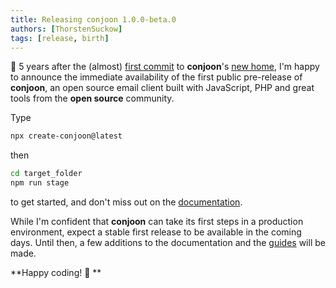 ```yaml
---
title: Releasing conjoon 1.0.0-beta.0
authors: [ThorstenSuckow]
tags: [release, birth]
---
```


🎉 5 years after the (almost) [first commit](https://github.com/conjoon/conjoon/commit/ca075e548a644011e0d9fbaa3321bcff7aa8f998) to **conjoon**'s [new home](https://github.com/conjoon/conjoon), I'm happy to announce the immediate availability of the first public pre-release of **conjoon**, an open source email client built with JavaScript, PHP and great tools from the **open source** community.

Type

```bash
npx create-conjoon@latest 
```

then 

```bash
cd target_folder
npm run stage 
```
to get started, and don't miss out on the [documentation](/docs).

While I'm confident that **conjoon** can take its first steps in a production environment, expect a stable first release to be available in the coming days. Until then, a few additions to the documentation and the [guides](/docs/category/guides) will be made.

**Happy coding! 🎈 ** 
